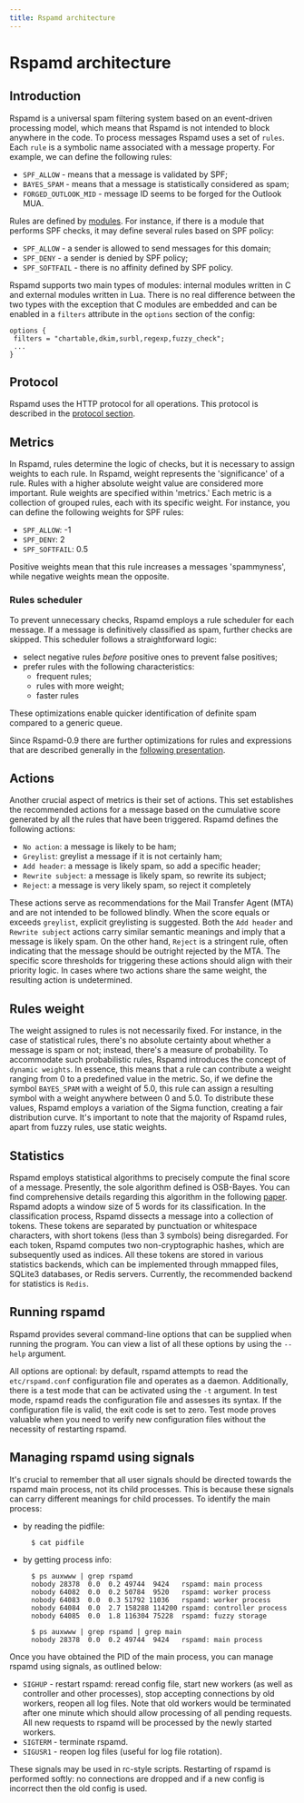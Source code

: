 ```yaml
---
title: Rspamd architecture
---
```


# Rspamd architecture

## Introduction

Rspamd is a universal spam filtering system based on an event-driven processing model, which means that Rspamd is not intended to block anywhere in the code. To process messages Rspamd uses a set of `rules`. Each `rule` is a symbolic name associated with a message property. For example, we can define the following rules:

- `SPF_ALLOW` - means that a message is validated by SPF;
- `BAYES_SPAM` - means that a message is statistically considered as spam;
- `FORGED_OUTLOOK_MID` - message ID seems to be forged for the Outlook MUA.

Rules are defined by [modules](../modules/). For instance, if there is a module that performs SPF checks, it may define several rules based on SPF policy:

- `SPF_ALLOW` - a sender is allowed to send messages for this domain;
- `SPF_DENY` - a sender is denied by SPF policy;
- `SPF_SOFTFAIL` - there is no affinity defined by SPF policy.

Rspamd supports two main types of modules: internal modules written in C and external modules written in Lua. There is no real difference between the two types with the exception that C modules are embedded and can be enabled in a `filters` attribute in the `options` section of the config:

~~~hcl
options {
 filters = "chartable,dkim,surbl,regexp,fuzzy_check";
 ...
}
~~~

## Protocol

Rspamd uses the HTTP protocol for all operations. This protocol is described in the [protocol section](protocol.html).

## Metrics

In Rspamd, rules determine the logic of checks, but it is necessary to assign weights to each rule. In Rspamd, weight represents the 'significance' of a rule. Rules with a higher absolute weight value are considered more important. Rule weights are specified within 'metrics.' Each metric is a collection of grouped rules, each with its specific weight. For instance, you can define the following weights for SPF rules:

- `SPF_ALLOW`: -1
- `SPF_DENY`: 2
- `SPF_SOFTFAIL`: 0.5

Positive weights mean that this rule increases a messages 'spammyness', while negative weights mean the opposite.

### Rules scheduler

To prevent unnecessary checks, Rspamd employs a rule scheduler for each message. If a message is definitively classified as spam, further checks are skipped. This scheduler follows a straightforward logic:

- select negative rules *before* positive ones to prevent false positives;
- prefer rules with the following characteristics:
  - frequent rules;
  - rules with more weight;
  - faster rules

These optimizations enable quicker identification of definite spam compared to a generic queue.

Since Rspamd-0.9 there are further optimizations for rules and expressions that are described generally in the [following presentation](https://highsecure.ru/ast-rspamd.pdf).

## Actions

Another crucial aspect of metrics is their set of actions. This set establishes the recommended actions for a message based on the cumulative score generated by all the rules that have been triggered. Rspamd defines the following actions:

- `No action`: a message is likely to be ham;
- `Greylist`: greylist a message if it is not certainly ham;
- `Add header`: a message is likely spam, so add a specific header;
- `Rewrite subject`: a message is likely spam, so rewrite its subject;
- `Reject`: a message is very likely spam, so reject it completely

These actions serve as recommendations for the Mail Transfer Agent (MTA) and are not intended to be followed blindly. When the score equals or exceeds `greylist`, explicit greylisting is suggested. Both the `Add header` and `Rewrite subject` actions carry similar semantic meanings and imply that a message is likely spam. On the other hand, `Reject` is a stringent rule, often indicating that the message should be outright rejected by the MTA. The specific score thresholds for triggering these actions should align with their priority logic. In cases where two actions share the same weight, the resulting action is undetermined.

## Rules weight

The weight assigned to rules is not necessarily fixed. For instance, in the case of statistical rules, there's no absolute certainty about whether a message is spam or not; instead, there's a measure of probability. To accommodate such probabilistic rules, Rspamd introduces the concept of `dynamic weights`. In essence, this means that a rule can contribute a weight ranging from 0 to a predefined value in the metric. So, if we define the symbol `BAYES_SPAM` with a weight of 5.0, this rule can assign a resulting symbol with a weight anywhere between 0 and 5.0. To distribute these values, Rspamd employs a variation of the Sigma function, creating a fair distribution curve. It's important to note that the majority of Rspamd rules, apart from fuzzy rules, use static weights.

## Statistics

Rspamd employs statistical algorithms to precisely compute the final score of a message. Presently, the sole algorithm defined is OSB-Bayes. You can find comprehensive details regarding this algorithm in the following [paper](https://web.archive.org/web/20181024182218/http://osbf-lua.luaforge.net/papers/osbf-eddc.pdf). Rspamd adopts a window size of 5 words for its classification. In the classification process, Rspamd dissects a message into a collection of tokens. These tokens are separated by punctuation or whitespace characters, with short tokens (less than 3 symbols) being disregarded. For each token, Rspamd computes two non-cryptographic hashes, which are subsequently used as indices. All these tokens are stored in various statistics backends, which can be implemented through mmapped files, SQLite3 databases, or Redis servers. Currently, the recommended backend for statistics is `Redis`.

## Running rspamd

Rspamd provides several command-line options that can be supplied when running the program. You can view a list of all these options by using the `--help` argument.

All options are optional: by default, rspamd attempts to read the `etc/rspamd.conf` configuration file and operates as a daemon. Additionally, there is a test mode that can be activated using the `-t` argument. In test mode, rspamd reads the configuration file and assesses its syntax. If the configuration file is valid, the exit code is set to zero. Test mode proves valuable when you need to verify new configuration files without the necessity of restarting rspamd.

## Managing rspamd using signals

It's crucial to remember that all user signals should be directed towards the rspamd main process, not its child processes. This is because these signals can carry different meanings for child processes. To identify the main process:

- by reading the pidfile:

		$ cat pidfile

- by getting process info:

		$ ps auxwww | grep rspamd
		nobody 28378  0.0  0.2 49744  9424   rspamd: main process
		nobody 64082  0.0  0.2 50784  9520   rspamd: worker process
		nobody 64083  0.0  0.3 51792 11036   rspamd: worker process
		nobody 64084  0.0  2.7 158288 114200 rspamd: controller process
		nobody 64085  0.0  1.8 116304 75228  rspamd: fuzzy storage

		$ ps auxwww | grep rspamd | grep main
		nobody 28378  0.0  0.2 49744  9424   rspamd: main process

Once you have obtained the PID of the main process, you can manage rspamd using signals, as outlined below:

- `SIGHUP` - restart rspamd: reread config file, start new workers (as well as controller and other processes), stop accepting connections by old workers, reopen all log files. Note that old workers would be terminated after one minute which should allow processing of all pending requests. All new requests to rspamd will be processed by the newly started workers.
- `SIGTERM` - terminate rspamd.
- `SIGUSR1` - reopen log files (useful for log file rotation).

These signals may be used in rc-style scripts. Restarting of rspamd is performed softly: no connections are dropped and if a new config is incorrect then the old config is used.
